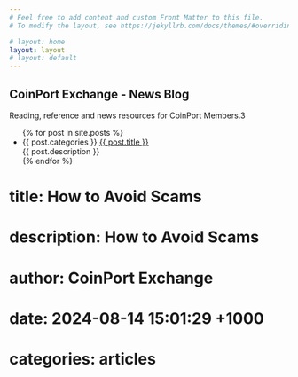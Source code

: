 ```yaml
---
# Feel free to add content and custom Front Matter to this file.
# To modify the layout, see https://jekyllrb.com/docs/themes/#overriding-theme-defaults

# layout: home
layout: layout
# layout: default
---
```

## CoinPort Exchange - News Blog

Reading, reference and news resources for CoinPort Members.3

<ul>
  {% for post in site.posts %}
    <li>
      {{ post.categories }}
      <a href="{{ post.url }}">{{ post.title }}</a><br>
      {{ post.description }}
    </li>
  {% endfor %}
</ul>


# title:  How to Avoid Scams
# description: How to Avoid Scams
# author: CoinPort Exchange
# date:   2024-08-14 15:01:29 +1000
# categories: articles
